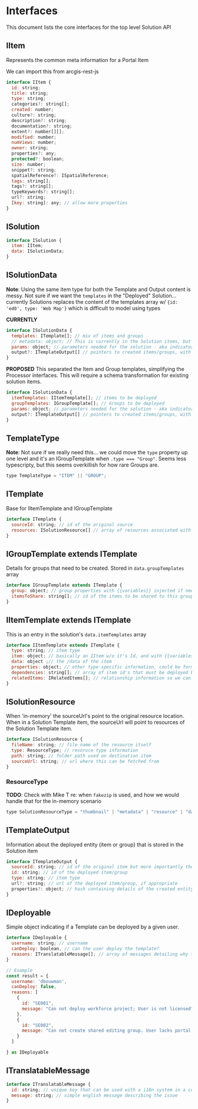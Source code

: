 # Interfaces
This document lists the core interfaces for the top level Solution API

## IItem
Represents the common meta information for a Portal Item

We can import this from  arcgis-rest-js

```js
interface IItem {
  id: string;
  title: string;
  type: string;
  categories?: string[];
  created: number;
  culture?: string;
  description?: string;
  documentation?: string;
  extent?: number[][];
  modified: number;
  numViews: number;
  owner: string;
  properties?: any;
  protected?: boolean;
  size: number;
  snippet?: string;
  spatialReference?: ISpatialReference;
  tags: string[];
  tags?: string[];
  typeKeywords?: string[];
  url?: string;
  [key: string]: any; // allow more properties
}
```

## ISolution

```js
interface ISolution {
  item: IItem;
  data: ISolutionData;
}
```

## ISolutionData
**Note**: Using the same item type for both the Template and Output content is messy. Not sure if we want the `templates` in the "Deployed" Solution... currently Solutions replaces the content of the templates array w/ `{id: 'ed0', type: 'Web Map'}` which is difficult to model using types

**CURRENTLY**
```js
interface ISolutionData {
  templates: ITemplate[]; // mix of items and groups
  // metadata: object; // This is currently in the Solution items, but does not seem to be used...
  params: object; // parameters needed for the solution - aka indicators
  output?: ITemplateOutput[] // pointers to created items/groups, with refs back to templates
}
```

**PROPOSED**
This separated the Item and Group templates, simplifying the Processor interfaces.
This will require a schema transformation for existing solution items.

```js
interface ISolutionData {
  itemTemplates: IItemTemplate[]; // items to be deployed
  groupTemplates: IGroupTemplate[]; // Groups to be deployed
  params: object; // parameters needed for the solution - aka indicators
  output?: ITemplateOutput[] // pointers to created items/groups, with refs back to templates
}
```


## TemplateType
**Note**: Not sure if we really need this... we could move the `type` property up one level and it's an IGroupTemplate when `.type === "Group"`. Seems less typescripty, but this seems overkillish for how rare Groups are.

```js
type TemplateType = "ITEM" || "GROUP";
```

## ITemplate
Base for IItemTemplate and IGroupTemplate

```js
interface ITemplate {
  sourceId: string; // id of the original source
  resources: ISolutionResource[] // array of resources associated with this template
}
```

## IGroupTemplate extends ITemplate
Details for groups that need to be created. Stored in `data.groupTemplates` array
```js
interface IGroupTemplate extends ITemplate {
  group: object; // group properties with {{variables}} injected if needed
  itemsToShare: string[]; // id of the items to be shared to this group when they are created
}
```

## IItemTemplate extends ITemplate
This is an entry in the solution's `data.itemTemplates` array

```js
interface IItemTemplate extends ITemplate {
  type: string; // item type
  item: object; // basically an IItem w/o it's Id, and with {{variables}} injected
  data: object ;// the /data of the item
  properties: object; // other type-specific information, could be form, layer schema etc
  dependencies: string[]; // array of item id's that must be deployed before this item
  relatedItems: IRelatedItems[]; // relationship information so we can re-connect during deployment
}
```

## ISolutionResource

When 'in-memory' the sourceUrl's point to the original resource location. When in a Solution Template item, the sourceUrl will point to resources of the Solution Template item.

```js
interface ISolutionResource {
  fileName: string; // file name of the resource itself
  type: ResourceType; // resoruce type information
  path: string; // folder path used on destination item
  sourceUrl: string; // url where this can be fetched from
}
```

### ResourceType
**TODO**: Check with Mike T re: when `fakezip` is used, and how we would handle that for the in-memory scenario

```js
type SolutionResourceType = "thumbnail" | "metadata" | "resource" | "data" | "fakezip"
```




## ITemplateOutput

Information about the deployed entity (item or group) that is stored in the Solution item

```js
interface ITemplateOutput {
  sourceId: string; // id of the original item but more importantly the id of the template this was created from
  id: string; // id of the deployed item/group
  type: string; // item type
  url?: string; // url of the deployed item/group, if appropriate
  properties?: object; // hash containing details of the created entity. Will be stripped before storing in the Solution
}
```

## IDeployable

Simple object indicating if a Template can be deployed by a given user.

```js
interface IDeployable {
  username: string; // username
  canDeploy: boolean, // can the user deploy the template?
  reasons: ITranslatableMessage[]; // array of messages detailing why the user can't deploy the template
}

// Example
const result = {
  username: 'dbouwman',
  canDeploy: false,
  reasons: [
    {
      id: "SE001",
      message: "Can not deploy workforce project; User is not licensed"
    },
    {
      id: "SE002",
      message: "Can not create shared editing group. User lacks portal:admin:createUpdateCapableGroup privilege"
    }
  ]

} as IDeployable
```

## ITranslatableMessage

```js
interface ITranslatableMessage {
  id: string; // unique key that can be used with a i18n system in a consuming application
  message: string; // simple english message describing the issue
}
```